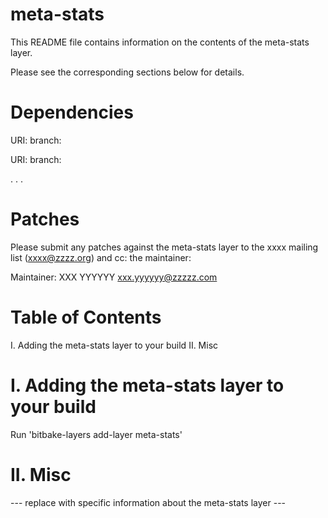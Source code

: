 # meta-stats

This README file contains information on the contents of the meta-stats layer.

Please see the corresponding sections below for details.

Dependencies
============

  URI: <first dependency>
  branch: <branch name>

  URI: <second dependency>
  branch: <branch name>

  .
  .
  .

Patches
=======

Please submit any patches against the meta-stats layer to the xxxx mailing list (xxxx@zzzz.org)
and cc: the maintainer:

Maintainer: XXX YYYYYY <xxx.yyyyyy@zzzzz.com>

Table of Contents
=================

  I. Adding the meta-stats layer to your build
 II. Misc


I. Adding the meta-stats layer to your build
=================================================

Run 'bitbake-layers add-layer meta-stats'

II. Misc
========

--- replace with specific information about the meta-stats layer ---
